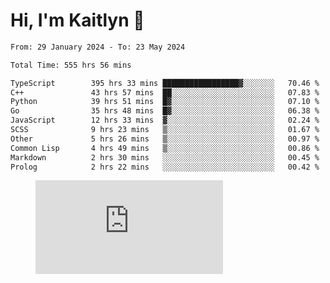 # Hi, I'm Kaitlyn 👋
<!--START_SECTION:waka-->

```txt
From: 29 January 2024 - To: 23 May 2024

Total Time: 555 hrs 56 mins

TypeScript        395 hrs 33 mins █████████████████▓░░░░░░░   70.46 %
C++               43 hrs 57 mins  ██░░░░░░░░░░░░░░░░░░░░░░░   07.83 %
Python            39 hrs 51 mins  █▓░░░░░░░░░░░░░░░░░░░░░░░   07.10 %
Go                35 hrs 48 mins  █▓░░░░░░░░░░░░░░░░░░░░░░░   06.38 %
JavaScript        12 hrs 33 mins  ▓░░░░░░░░░░░░░░░░░░░░░░░░   02.24 %
SCSS              9 hrs 23 mins   ▒░░░░░░░░░░░░░░░░░░░░░░░░   01.67 %
Other             5 hrs 26 mins   ▒░░░░░░░░░░░░░░░░░░░░░░░░   00.97 %
Common Lisp       4 hrs 49 mins   ▒░░░░░░░░░░░░░░░░░░░░░░░░   00.86 %
Markdown          2 hrs 30 mins   ░░░░░░░░░░░░░░░░░░░░░░░░░   00.45 %
Prolog            2 hrs 22 mins   ░░░░░░░░░░░░░░░░░░░░░░░░░   00.42 %
```

<!--END_SECTION:waka-->

<figure><embed src="https://wakatime.com/share/@018d58bc-3d22-46c9-b2d7-4ed36fb8172d/243b5d9b-77cd-4133-89ff-dcc8f225fa18.svg"></embed></figure>
